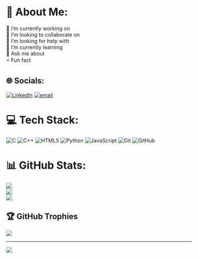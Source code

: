 # 💫 About Me:
🔭 I’m currently working on<br>👯 I’m looking to collaborate on<br>🤝 I’m looking for help with<br>🌱 I’m currently learning<br>💬 Ask me about<br>⚡ Fun fact


## 🌐 Socials:
[![LinkedIn](https://img.shields.io/badge/LinkedIn-%230077B5.svg?logo=linkedin&logoColor=white)](https://linkedin.com/in/https://www.linkedin.com/in/prakhar-sahu-89527a2b3/) [![email](https://img.shields.io/badge/Email-D14836?logo=gmail&logoColor=white)](mailto:prakhar.sahu.2701@gmail.com) 

# 💻 Tech Stack:
![C](https://img.shields.io/badge/c-%2300599C.svg?style=for-the-badge&logo=c&logoColor=white) ![C++](https://img.shields.io/badge/c++-%2300599C.svg?style=for-the-badge&logo=c%2B%2B&logoColor=white) ![HTML5](https://img.shields.io/badge/html5-%23E34F26.svg?style=for-the-badge&logo=html5&logoColor=white) ![Python](https://img.shields.io/badge/python-3670A0?style=for-the-badge&logo=python&logoColor=ffdd54) ![JavaScript](https://img.shields.io/badge/javascript-%23323330.svg?style=for-the-badge&logo=javascript&logoColor=%23F7DF1E) ![Git](https://img.shields.io/badge/git-%23F05033.svg?style=for-the-badge&logo=git&logoColor=white) ![GitHub](https://img.shields.io/badge/github-%23121011.svg?style=for-the-badge&logo=github&logoColor=white)
# 📊 GitHub Stats:
![](https://github-readme-stats.vercel.app/api?username=prakharsahup&theme=dark&hide_border=false&include_all_commits=true&count_private=true)<br/>
![](https://github-readme-streak-stats.herokuapp.com/?user=prakharsahup&theme=dark&hide_border=false)<br/>
![](https://github-readme-stats.vercel.app/api/top-langs/?username=prakharsahup&theme=dark&hide_border=false&include_all_commits=true&count_private=true&layout=compact)

## 🏆 GitHub Trophies
![](https://github-profile-trophy.vercel.app/?username=prakharsahup&theme=radical&no-frame=false&no-bg=true&margin-w=4)

---
[![](https://visitcount.itsvg.in/api?id=prakharsahup&icon=0&color=0)](https://visitcount.itsvg.in)

<!-- Proudly created with GPRM ( https://gprm.itsvg.in ) -->
